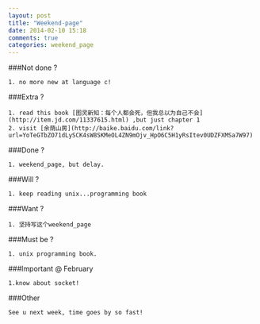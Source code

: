 ```yaml
---
layout: post
title: "Weekend-page"
date: 2014-02-10 15:18
comments: true
categories: weekend_page
---
```

###Not done ?

    1. no more new at language c!

###Extra ?
	
	1. read this book [图灵新知：每个人都会死，但我总以为自己不会](http://item.jd.com/11337615.html) ,but just chapter 1
	2. visit [余荫山房](http://baike.baidu.com/link?url=YoTeGTbZO71dLySCK4sW8SKMeOL4ZN9mOjv_HpO6C5H1yRsItev0UDZFXMSa7W97)
       
###Done ?

	1. weekend_page, but delay.
	
###Will ?

	1. keep reading unix...programming book
		
###Want ?

	1. 坚持写这个weekend_page

###Must be ?
	
	1. unix programming book.
	
###Important @ February
	
	1.know about socket!
	
###Other 

	See u next week, time goes by so fast!